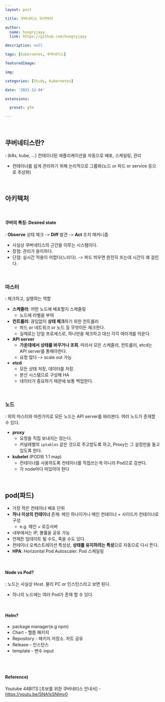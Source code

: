 ```yaml
---
layout: post

title: 쿠버네티스 아키텍처

author: 
  name: hungryjayy
  link: https://github.com/hungryjayy

description: null

tags: [kubernetes, 쿠버네티스]

featuredImage: 

img: 

categories: [Study, Kubernetes]

date: '2021-12-04'

extensions:

  preset: gfm

---
```


<br>

## 쿠버네티스란?

: (k8s, kube, ...) 컨테이너된 애플리케이션을 자동으로 배포, 스케일링, 관리

* 컨테이너를 쉽게 관리하기 위해 논리적으로 그룹화(노드 or 파드 or service 등으로 추상화)

<br>

## 아키텍처

<br>

#### **쿠버의 특징: Desired state**

: **Observe** 상태 체크 -> **Diff** 발견 -> **Act** 조치 매커니즘

* 사실상 쿠버네티스의 근간을 이루는 시스템이다.
* 장점: 관리가 용이하다.
* 단점: 실시간 적용이 어렵다(느리다). -> 파드 띄우면 완전히 뜨는데 시간이 꽤 걸린다.

<br>

### 마스터

: 체크하고, 실행하는 역할

* **스케줄러**: 어떤 노드에 배포할지 스케줄링
  * 노드에 라벨을 부여
* **컨트롤러**: 끊임없이 **상태 체크**하기 위한 컨트롤러
  * 파드 or 네트워크 or 노드 등 무엇이든 체크한다.
  * 실제로는 단일 프로세스로, 하나만을 체크하고 대신 각각 여러개를 띄운다.
* **API server**
  * **가운데에서 상태를 바꾸거나 조회**. 따라서 모든 스케줄러, 컨트롤러, etcd는 API server를 통해야한다.
  * 요청 많다 -> scale out 가능
* **etcd**
  * 모든 상태 저장, 데이터를 저장.
  * 분산 시스템으로 구성해 HA
  * 데이터가 중요하기 때문에 보통 백업한다.

<br>

### 노드

: 위의 마스터와 마찬가지로 모든 노드는 API server를 바라본다. 여러 노드가 존재할 수 있다.

* **proxy**
  * 요청을 직접 보내지는 않는다.
  * 커널레벨의 `iptables` 같은 것으로 주고받도록 하고, Proxy는 그 설정만을 들고있도록 한다.
* **kubelet** (POD와 1:1 map)
  * 컨테이너를 사용하도록 컨테이너를 직접쓰는게 아니라 Pod으로 감싼다.
  * 각 node마다 떠있어야 한다

<Br>

## pod(파드)

* 가장 작은 컨테이너 배포 단위
* **하나 이상의 컨테이너** 존재: 메인 하나이거나 메인 컨테이너 + 사이드카 컨테이너로 구성
  * e.g. 메인 + 로깅서버
* 내부에서는 IP, 볼륨을 공유 가능
* 언제든 업데이트 될 수도, 죽을 수도 있다.
* 컨테이너 오케스트레이션 특성상, **상태를 유지하려는 특성**으로 자동으로 다시 뜬다.
* **HPA**: Horizontal Pod Autoscaler. Pod 스케일링

<br>

#### Node vs Pod?

: 노드는 사실상 Host. 물리 PC or 인스턴스라고 보면 된다.

* 하나의 노드에는 여러 Pod가 존재 할 수 있다.

<br>

#### Helm?

* package manager(e.g npm)
* Chart - 헬름 패키지
* Repository - 패키지 저장소. 차트 공유
* Release - 인스턴스
* template - 변수 input

<br><br>

#### Reference)

Youtube 44BITS [초보를 위한 쿠버네티스 안내서] - https://youtu.be/SNA1sSNlmy0

